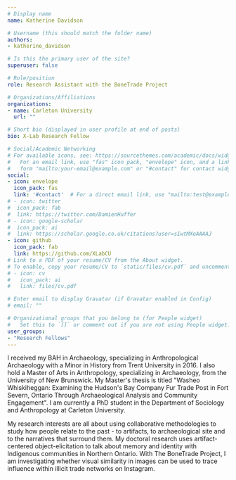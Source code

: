 ```yaml
---
# Display name
name: Katherine Davidson

# Username (this should match the folder name)
authors:
- katherine_davidson

# Is this the primary user of the site?
superuser: false

# Role/position
role: Research Assistant with the BoneTrade Project

# Organizations/Affiliations
organizations:
- name: Carleton University
  url: ""

# Short bio (displayed in user profile at end of posts)
bio: X-Lab Research Fellow

# Social/Academic Networking
# For available icons, see: https://sourcethemes.com/academic/docs/widgets/#icons
#   For an email link, use "fas" icon pack, "envelope" icon, and a link in the
#   form "mailto:your-email@example.com" or "#contact" for contact widget.
social:
- icon: envelope
  icon_pack: fas
  link: '#contact'  # For a direct email link, use "mailto:test@example.org".
# - icon: twitter
#  icon_pack: fab
#  link: https://twitter.com/DamienHuffer
# - icon: google-scholar
#  icon_pack: ai
#  link: https://scholar.google.co.uk/citations?user=sIwtMXoAAAAJ
- icon: github
  icon_pack: fab
  link: https://github.com/XLabCU
# Link to a PDF of your resume/CV from the About widget.
# To enable, copy your resume/CV to `static/files/cv.pdf` and uncomment the lines below.
# - icon: cv
#   icon_pack: ai
#   link: files/cv.pdf

# Enter email to display Gravatar (if Gravatar enabled in Config)
# email: ""

# Organizational groups that you belong to (for People widget)
#   Set this to `[]` or comment out if you are not using People widget.
user_groups:
- "Research Fellows"
---
```


I received my BAH in Archaeology, specializing in Anthropological Archaeology with a Minor in History from Trent University in 2016. I also hold a Master of Arts in Anthropology, specializing in Archaeology, from the University of New Brunswick. My Master's thesis is titled "Washeo Whiskiheggan: Examining the Hudson's Bay Company Fur Trade Post in Fort Severn, Ontario Through Archaeological Analysis and Community Engagement". I am currently a PhD student in the Department of Sociology and Anthropology at Carleton University.

My research interests are all about using collaborative methodologies to study how people relate to the past - to artifacts, to archaeological site and to the narratives that surround them. My doctoral research uses artifact-centered object-elicitation to talk about memory and identity with Indigenous communities in Northern Ontario. With The BoneTrade Project, I am investigating whether visual similarity in images can be used to trace influence within illicit trade networks on Instagram.
